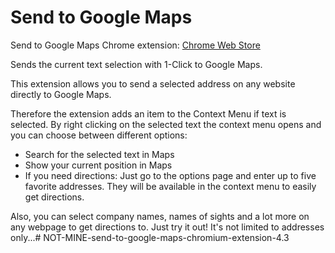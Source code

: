 # Send to Google Maps

Send to Google Maps Chrome extension: [Chrome Web Store](https://chrome.google.com/webstore/detail/send-to-google-maps/bhggankplfegmjjngfmhfajedmiikolo)

Sends the current text selection with 1-Click to Google Maps.

This extension allows you to send a selected address on any website directly to Google Maps. 

Therefore the extension adds an item to the Context Menu if text is selected. By right clicking on the selected text the context menu opens and you can choose between different options: 

- Search for the selected text in Maps
- Show your current position in Maps
- If you need directions:
Just go to the options page and enter up to five favorite addresses. They will be available in the context menu to easily get directions.

Also, you can select company names, names of sights and a lot more on any webpage to get directions to. Just try it out! It's not limited to addresses only...# NOT-MINE-send-to-google-maps-chromium-extension-4.3
